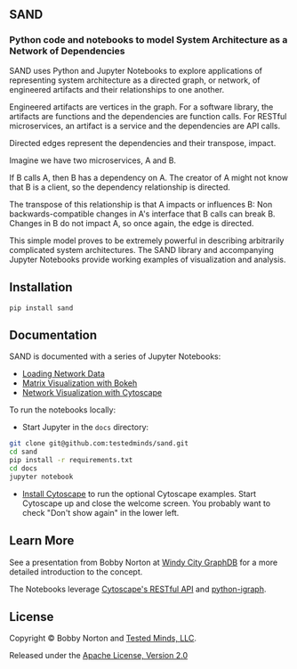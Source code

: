 ## SAND
### Python code and notebooks to model System Architecture as a Network of Dependencies

SAND uses Python and Jupyter Notebooks to explore applications of representing system architecture as a directed graph,
or network, of engineered artifacts and their relationships to one another.

Engineered artifacts are vertices in the graph. For a software library, the artifacts are functions and the dependencies
are function calls. For RESTful microservices, an artifact is a service and the dependencies are API calls.

Directed edges represent the dependencies and their transpose, impact.

Imagine we have two microservices, A and B.

If B calls A, then B has a dependency on A. The creator of A might not know that B is a client, so the dependency
relationship is directed.

The transpose of this relationship is that A impacts or influences B: Non backwards-compatible changes in A's interface
that B calls can break B. Changes in B do not impact A, so once again, the edge is directed.

This simple model proves to be extremely powerful in describing arbitrarily complicated system architectures. The SAND
library and accompanying Jupyter Notebooks provide working examples of visualization and analysis.


## Installation

`pip install sand`


## Documentation

SAND is documented with a series of Jupyter Notebooks:

* [Loading Network Data](./docs/Loading%20network%20data.ipynb)
* [Matrix Visualization with Bokeh](./docs/Matrix%20visualization%20with%20Bokeh.ipynb)
* [Network Visualization with Cytoscape](./docs/Visualization%20with%20Cytoscape.ipynb)

To run the notebooks locally:

* Start Jupyter in the `docs` directory:

```bash
git clone git@github.com:testedminds/sand.git
cd sand
pip install -r requirements.txt
cd docs
jupyter notebook
```

* [Install Cytoscape](http://cytoscape.org/) to run the optional Cytoscape examples. Start Cytoscape up and close the
  welcome screen. You probably want to check "Don't show again" in the lower left.


## Learn More

See a presentation from Bobby Norton at [Windy City GraphDB][wcgdb] for a more detailed introduction to the concept.

The Notebooks leverage [Cytoscape's RESTful API](http://apps.cytoscape.org/apps/cyrest) and [python-igraph](http://igraph.org/python/).


[wcgdb]: https://github.com/bobbyno/windy-city-graphdb-9-22-16/blob/master/windy_city_graphdb_presentation.ipynb


## License

Copyright © Bobby Norton and [Tested Minds, LLC](http://www.testedminds.com).

Released under the [Apache License, Version 2.0](./LICENSE.txt)
